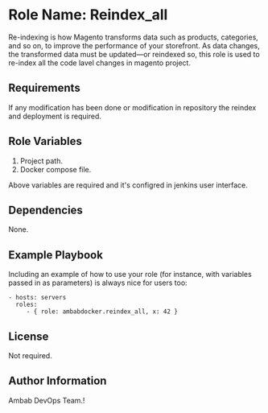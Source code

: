Role Name: Reindex_all
=========

Re-indexing is how Magento transforms data such as products, categories, and so on, to improve the performance of your storefront. As data changes, the transformed data must be updated—or reindexed so, this role is used to re-index all the code lavel changes in magento project.

Requirements
------------

If any modification has been done or modification in repository the reindex and deployment is required.

Role Variables
--------------

1. Project path.
2. Docker compose file.

Above variables are required and it's configred in jenkins user interface.

Dependencies
------------

None.

Example Playbook
----------------

Including an example of how to use your role (for instance, with variables passed in as parameters) is always nice for users too:

    - hosts: servers
      roles:
         - { role: ambabdocker.reindex_all, x: 42 }

License
-------

Not required.

Author Information
------------------

Ambab DevOps Team.!
